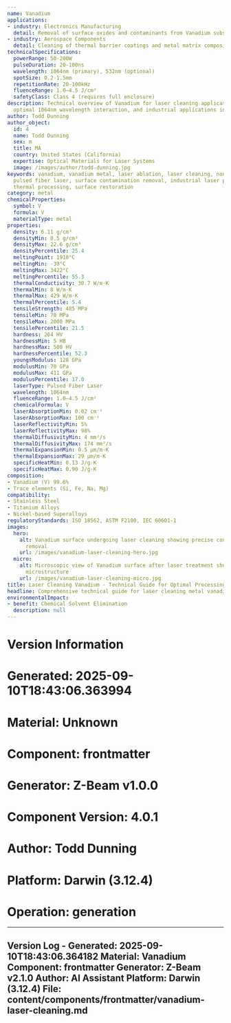 ```yaml
---
name: Vanadium
applications:
- industry: Electronics Manufacturing
  detail: Removal of surface oxides and contaminants from Vanadium substrates
- industry: Aerospace Components
  detail: Cleaning of thermal barrier coatings and metal matrix composites
technicalSpecifications:
  powerRange: 50-200W
  pulseDuration: 20-100ns
  wavelength: 1064nm (primary), 532nm (optional)
  spotSize: 0.2-1.5mm
  repetitionRate: 20-100kHz
  fluenceRange: 1.0–4.5 J/cm²
  safetyClass: Class 4 (requires full enclosure)
description: Technical overview of Vanadium for laser cleaning applications, including
  optimal 1064nm wavelength interaction, and industrial applications in surface preparation.
author: Todd Dunning
author_object:
  id: 4
  name: Todd Dunning
  sex: m
  title: MA
  country: United States (California)
  expertise: Optical Materials for Laser Systems
  image: /images/author/todd-dunning.jpg
keywords: vanadium, vanadium metal, laser ablation, laser cleaning, non-contact cleaning,
  pulsed fiber laser, surface contamination removal, industrial laser parameters,
  thermal processing, surface restoration
category: metal
chemicalProperties:
  symbol: V
  formula: V
  materialType: metal
properties:
  density: 6.11 g/cm³
  densityMin: 0.5 g/cm³
  densityMax: 22.6 g/cm³
  densityPercentile: 25.4
  meltingPoint: 1910°C
  meltingMin: -39°C
  meltingMax: 3422°C
  meltingPercentile: 55.3
  thermalConductivity: 30.7 W/m·K
  thermalMin: 8 W/m·K
  thermalMax: 429 W/m·K
  thermalPercentile: 5.4
  tensileStrength: 485 MPa
  tensileMin: 70 MPa
  tensileMax: 2000 MPa
  tensilePercentile: 21.5
  hardness: 264 HV
  hardnessMin: 5 HB
  hardnessMax: 500 HV
  hardnessPercentile: 52.3
  youngsModulus: 128 GPa
  modulusMin: 70 GPa
  modulusMax: 411 GPa
  modulusPercentile: 17.0
  laserType: Pulsed Fiber Laser
  wavelength: 1064nm
  fluenceRange: 1.0–4.5 J/cm²
  chemicalFormula: V
  laserAbsorptionMin: 0.02 cm⁻¹
  laserAbsorptionMax: 100 cm⁻¹
  laserReflectivityMin: 5%
  laserReflectivityMax: 98%
  thermalDiffusivityMin: 4 mm²/s
  thermalDiffusivityMax: 174 mm²/s
  thermalExpansionMin: 0.5 µm/m·K
  thermalExpansionMax: 29 µm/m·K
  specificHeatMin: 0.13 J/g·K
  specificHeatMax: 0.90 J/g·K
composition:
- Vanadium (V) 99.6%
- Trace elements (Si, Fe, Na, Mg)
compatibility:
- Stainless Steel
- Titanium Alloys
- Nickel-based Superalloys
regulatoryStandards: ISO 18562, ASTM F2100, IEC 60601-1
images:
  hero:
    alt: Vanadium surface undergoing laser cleaning showing precise contamination
      removal
    url: /images/vanadium-laser-cleaning-hero.jpg
  micro:
    alt: Microscopic view of Vanadium surface after laser treatment showing preserved
      microstructure
    url: /images/vanadium-laser-cleaning-micro.jpg
title: Laser Cleaning Vanadium - Technical Guide for Optimal Processing
headline: Comprehensive technical guide for laser cleaning metal vanadium
environmentalImpact:
- benefit: Chemical Solvent Elimination
  description: null
---
```



# Version Information
# Generated: 2025-09-10T18:43:06.363994
# Material: Unknown
# Component: frontmatter
# Generator: Z-Beam v1.0.0
# Component Version: 4.0.1
# Author: Todd Dunning
# Platform: Darwin (3.12.4)
# Operation: generation

---
Version Log - Generated: 2025-09-10T18:43:06.364182
Material: Vanadium
Component: frontmatter
Generator: Z-Beam v2.1.0
Author: AI Assistant
Platform: Darwin (3.12.4)
File: content/components/frontmatter/vanadium-laser-cleaning.md
---